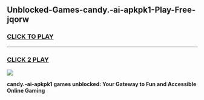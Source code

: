 
## Unblocked-Games-candy.-ai-apkpk1-Play-Free-jqorw
<h3>
<a href="https://premium76.site?title=candy.-ai-apkpk1&ref=15A">CLICK TO PLAY</a></h3>
<hr>

<h3>
<a href="https://premium76.site?title=candy.-ai-apkpk1&ref=15A">CLICK 2 PLAY</a>
  
</h3>

<a href="https://premium76.site?title=candy.-ai-apkpk1&ref=15A"><img src="https://clearcache.store/games.png"></a>


**candy.-ai-apkpk1 games unblocked: Your Gateway to Fun and Accessible Online Gaming**
